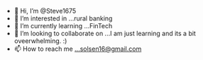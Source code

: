 - 👋 Hi, I’m @Steve1675
- 👀 I’m interested in ...rural banking
- 🌱 I’m currently learning ...FinTech 
- 💞️ I’m looking to collaborate on ...I am just learning and its a bit oveerwhelming. :)
- 📫 How to reach me ...solsen16@gmail.com

<!---
Steve1675/Steve1675 is a ✨ special ✨ repository because its `README.md` (this file) appears on your GitHub profile.
You can click the Preview link to take a look at your changes.
--->
